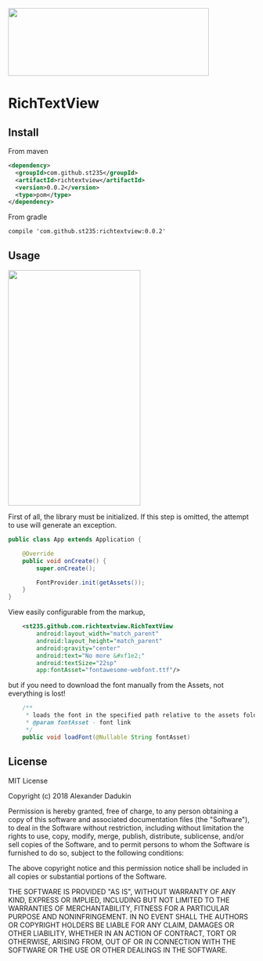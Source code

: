 <img src="https://raw.githubusercontent.com/st235/RichTextView/master/pictures/logo.png" width="410" height="138">

# RichTextView

## Install

From maven

```xml
<dependency>
  <groupId>com.github.st235</groupId>
  <artifactId>richtextview</artifactId>
  <version>0.0.2</version>
  <type>pom</type>
</dependency>
```

From gradle

```
compile 'com.github.st235:richtextview:0.0.2'
```

## Usage

<img src="https://raw.githubusercontent.com/st235/RichTextView/master/pictures/examples.png" width="270" height="480">

First of all, the library must be initialized. If this step is omitted, the attempt to use will generate an exception.

```java
public class App extends Application {

    @Override
    public void onCreate() {
        super.onCreate();

        FontProvider.init(getAssets());
    }
}
```

View easily configurable from the markup,

```xml
    <st235.github.com.richtextview.RichTextView
        android:layout_width="match_parent"
        android:layout_height="match_parent"
        android:gravity="center"
        android:text="No more &#xf1e2;"
        android:textSize="22sp"
        app:fontAsset="fontawesome-webfont.ttf"/>
```
but if you need to download the font manually from the Assets, not everything is lost!

```java
    /**
     * loads the font in the specified path relative to the assets folder.
     * @param fontAsset - font link
     */
    public void loadFont(@Nullable String fontAsset)
```

## License

MIT License

Copyright (c) 2018 Alexander Dadukin

Permission is hereby granted, free of charge, to any person obtaining a copy
of this software and associated documentation files (the "Software"), to deal
in the Software without restriction, including without limitation the rights
to use, copy, modify, merge, publish, distribute, sublicense, and/or sell
copies of the Software, and to permit persons to whom the Software is
furnished to do so, subject to the following conditions:

The above copyright notice and this permission notice shall be included in all
copies or substantial portions of the Software.

THE SOFTWARE IS PROVIDED "AS IS", WITHOUT WARRANTY OF ANY KIND, EXPRESS OR
IMPLIED, INCLUDING BUT NOT LIMITED TO THE WARRANTIES OF MERCHANTABILITY,
FITNESS FOR A PARTICULAR PURPOSE AND NONINFRINGEMENT. IN NO EVENT SHALL THE
AUTHORS OR COPYRIGHT HOLDERS BE LIABLE FOR ANY CLAIM, DAMAGES OR OTHER
LIABILITY, WHETHER IN AN ACTION OF CONTRACT, TORT OR OTHERWISE, ARISING FROM,
OUT OF OR IN CONNECTION WITH THE SOFTWARE OR THE USE OR OTHER DEALINGS IN THE
SOFTWARE.
